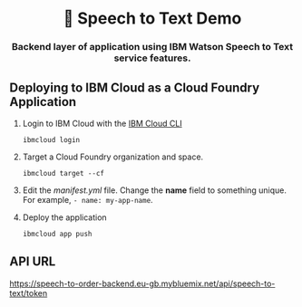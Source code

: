 <h1 align="center" style="border-bottom: none;">🎤 Speech to Text Demo </h1>
<h3 align="center">Backend layer of application using IBM Watson Speech to Text service features.</h3>

## Deploying to IBM Cloud as a Cloud Foundry Application

1. Login to IBM Cloud with the [IBM Cloud CLI](https://cloud.ibm.com/docs/cli?topic=cloud-cli-getting-started#overview)

    ```
    ibmcloud login
    ```

2. Target a Cloud Foundry organization and space.

    ```
    ibmcloud target --cf
    ```

3. Edit the *manifest.yml* file. Change the **name** field to something unique. For example, `- name: my-app-name`.
4. Deploy the application

    ```
    ibmcloud app push
    ```


## API URL

https://speech-to-order-backend.eu-gb.mybluemix.net/api/speech-to-text/token